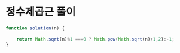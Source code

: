 # 정수제곱근 풀이

```javascript
function solution(n) {
   
    return Math.sqrt(n)%1 ===0 ? Math.pow(Math.sqrt(n)+1,2):-1;
}

```